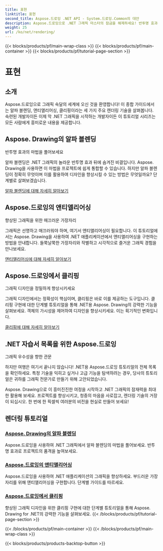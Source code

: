 ```yaml
---
title: 표현
linktitle: 표현
second_title: Aspose.드로잉 .NET API - System.드로잉.Common의 대안
description: Aspose.드로잉으로 .NET 그래픽 마스터의 잠금을 해제하세요! 반투명 효과를 위한 알파 블렌딩으로 프로젝트를 향상시킵니다. 향상된 디자인을 위한 앤티앨리어싱 및 클리핑에 대해 알아보세요.
weight: 25
url: /ko/net/rendering/
---
```


{{< blocks/products/pf/main-wrap-class >}}
{{< blocks/products/pf/main-container >}}
{{< blocks/products/pf/tutorial-page-section >}}

# 표현

## 소개

Aspose.드로잉으로 그래픽 숙달의 세계에 오신 것을 환영합니다! 이 종합 가이드에서는 알파 블렌딩, 앤티앨리어싱, 클리핑이라는 세 가지 주요 렌더링 기술을 살펴봅니다. 숙련된 개발자이든 이제 막 .NET 그래픽을 시작하는 개발자이든 이 튜토리얼 시리즈는 모든 사람에게 흥미로운 내용을 제공합니다.

## Aspose. Drawing의 알파 블렌딩
반투명 효과의 마법을 풀어보세요

알파 블렌딩은 .NET 그래픽의 놀라운 반투명 효과 뒤에 숨겨진 비결입니다. Aspose. Drawing을 사용하면 이 마법을 프로젝트에 쉽게 통합할 수 있습니다. 하지만 알파 블렌딩이 정확히 무엇이며 이를 활용하여 디자인을 향상시킬 수 있는 방법은 무엇일까요? 단계별로 살펴보겠습니다.

[알파 블렌딩에 대해 자세히 알아보기](./alpha-blending/)

## Aspose.드로잉의 앤티앨리어싱
향상된 그래픽을 위한 매끄러운 가장자리

그래픽은 선명하고 매끄러워야 하며, 여기서 앤티앨리어싱이 필요합니다. 이 튜토리얼에서는 Aspose. Drawing을 사용하여 .NET 애플리케이션에서 앤티앨리어싱을 구현하는 방법을 안내합니다. 들쭉날쭉한 가장자리와 작별하고 시각적으로 즐거운 그래픽 경험을 만나보세요.

[앤티앨리어싱에 대해 자세히 알아보기](./antialiasing/)

## Aspose.드로잉에서 클리핑
그래픽 디자인을 정밀하게 향상시키세요

그래픽 디자인에서는 정확성이 핵심이며, 클리핑은 바로 이를 제공하는 도구입니다. 클리핑 구현에 대한 단계별 튜토리얼을 통해 .NET용 Aspose. Drawing의 강력한 기능을 살펴보세요. 객체의 가시성을 제어하여 디자인을 향상시키세요. 이는 획기적인 변화입니다.

[클리핑에 대해 자세히 알아보기](./clipping/)

## .NET 자습서 목록을 위한 Aspose.드로잉
그래픽 우수성을 향한 관문

하지만 여행은 여기서 끝나지 않습니다! .NET용 Aspose.드로잉 튜토리얼의 전체 목록을 확인하세요. 특정 기술을 익히고 싶거나 고급 기능을 탐색하려는 경우, 당사의 튜토리얼은 귀하를 그래픽 전문가로 만들기 위해 고안되었습니다.

Aspose. Drawing으로 이 흥미진진한 여정을 시작하고 .NET 그래픽의 잠재력을 최대한 활용해 보세요. 프로젝트를 향상시키고, 청중의 마음을 사로잡고, 렌더링 기술의 거장이 되십시오. 한 번에 한 픽셀씩 여러분의 비전을 현실로 만들어 보세요!
## 렌더링 튜토리얼
### [Aspose. Drawing의 알파 블렌딩](./alpha-blending/)
Aspose.드로잉을 사용하여 .NET 그래픽에서 알파 블렌딩의 마법을 풀어보세요. 반투명 효과로 프로젝트의 품격을 높여보세요.
### [Aspose.드로잉의 앤티앨리어싱](./antialiasing/)
Aspose.드로잉을 사용하여 .NET 애플리케이션의 그래픽을 향상하세요. 부드러운 가장자리를 위해 앤티앨리어싱을 구현합니다. 단계별 가이드를 따르세요.
### [Aspose.드로잉에서 클리핑](./clipping/)
향상된 그래픽 디자인을 위한 클리핑 구현에 대한 단계별 튜토리얼을 통해 Aspose. Drawing for .NET의 강력한 기능을 살펴보세요.
{{< /blocks/products/pf/tutorial-page-section >}}

{{< /blocks/products/pf/main-container >}}
{{< /blocks/products/pf/main-wrap-class >}}

{{< blocks/products/products-backtop-button >}}
